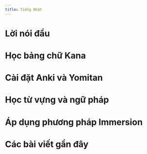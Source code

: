 ```yaml
---
title: Tiếng Nhật
---
```


# Lời nói đầu

# Học bảng chữ Kana

# Cài đặt Anki và Yomitan

# Học từ vựng và ngữ pháp

# Áp dụng phương pháp Immersion

# Các bài viết gần đây
